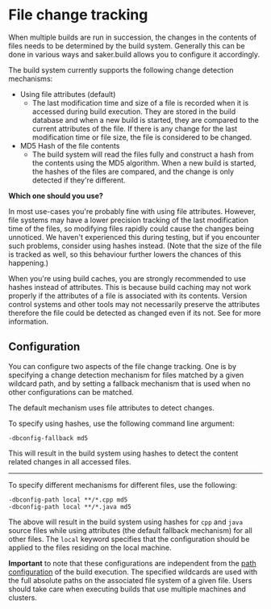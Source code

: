 # File change tracking

When multiple builds are run in succession, the changes in the contents of files needs to be determined by the build system. Generally this can be done in various ways and saker.build allows you to configure it accordingly.

The build system currently supports the following change detection mechanisms:

* Using file attributes (default)
	* The last modification time and size of a file is recorded when it is accessed during build execution. They are stored in the build database and when a new build is started, they are compared to the current attributes of the file. If there is any change for the last modification time or file size, the file is considered to be changed.
* MD5 Hash of the file contents
	* The build system will read the files fully and construct a hash from the contents using the MD5 algorithm. When a new build is started, the hashes of the files are compared, and the change is only detected if they're different.

**Which one should you use?**

In most use-cases you're probably fine with using file attributes. However, file systems may have a lower precision tracking of the last modification time of the files, so modifying files rapidly could cause the changes being unnoticed. We haven't experienced this during testing, but if you encounter such problems, consider using hashes instead. (Note that the size of the file is tracked as well, so this behaviour further lowers the chances of this happening.)

When you're using build caches, you are strongly recommended to use hashes instead of attributes. This is because build caching may not work properly if the attributes of a file is associated with its contents. Version control systems and other tools may not necessarily preserve the attributes therefore the file could be detected as changed even if its not. See [](buildcache.md) for more information.

## Configuration

You can configure two aspects of the file change tracking. One is by specifying a change detection mechanism for files matched by a given wildcard path, and by setting a fallback mechanism that is used when no other configurations can be matched.

The default mechanism uses file attributes to detect changes.

To specify using hashes, use the following command line argument:

```
-dbconfig-fallback md5
```

This will result in the build system using hashes to detect the content related changes in all accessed files.

---

To specify different mechanisms for different files, use the following:

```
-dbconfig-path local **/*.cpp md5
-dbconfig-path local **/*.java md5
```

The above will result in the build system using hashes for `cpp` and `java` source files while using attributes (the default fallback mechanism) for all other files. The `local` keyword specifies that the configuration should be applied to the files residing on the local machine.

**Important** to note that these configurations are independent from the [path configuration](pathconfiguration.md) of the build execution. The specified wildcards are used with the full absolute paths on the associated file system of a given file. Users should take care when executing builds that use multiple machines and clusters.
